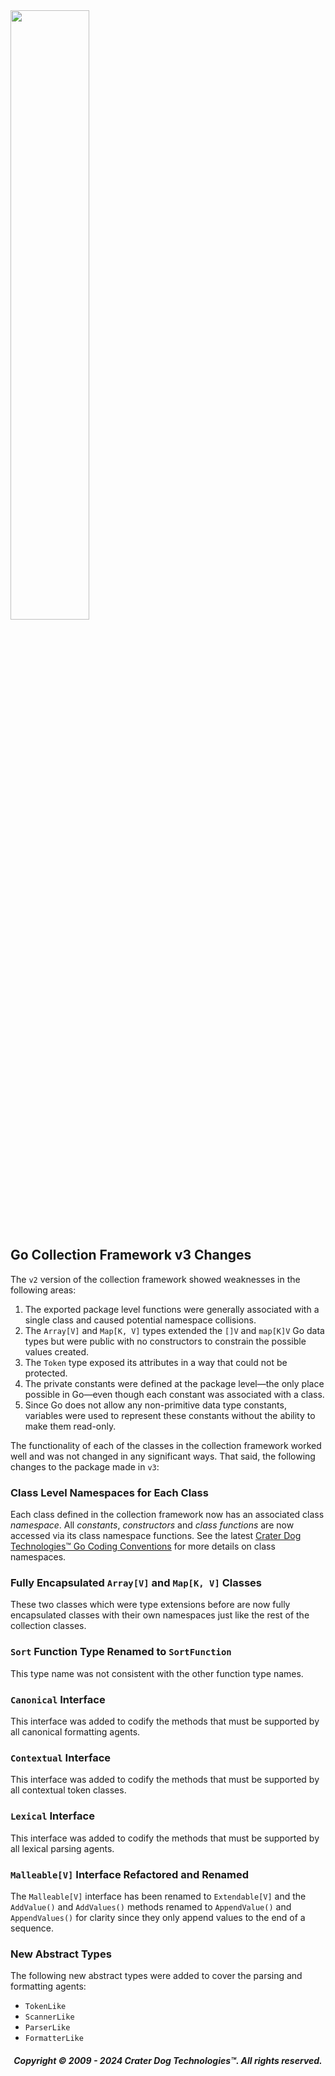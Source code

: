 <img src="https://craterdog.com/images/CraterDog.png" width="50%">

## Go Collection Framework v3 Changes
The `v2` version of the collection framework showed weaknesses in the following
areas:
 1. The exported package level functions were generally associated with a single
    class and caused potential namespace collisions.
 1. The `Array[V]` and `Map[K, V]` types extended the `[]V` and `map[K]V` Go
    data types but were public with no constructors to constrain the possible
	values created.
 1. The `Token` type exposed its attributes in a way that could not be
    protected.
 1. The private constants were defined at the package level—the only place
    possible in Go—even though each constant was associated with a class.
 1. Since Go does not allow any non-primitive data type constants, variables
    were used to represent these constants without the ability to make them
	read-only.

The functionality of each of the classes in the collection framework worked well
and was not changed in any significant ways.  That said, the following changes
to the package made in `v3`:

### Class Level Namespaces for Each Class
Each class defined in the collection framework now has an associated class
_namespace_.  All _constants_, _constructors_ and _class functions_ are now
accessed via its class namespace functions.  See the latest
[Crater Dog Technologies™ Go Coding Conventions](https://github.com/craterdog/go-coding-conventions/wiki#class-namespaces)
for more details on class namespaces.

### Fully Encapsulated `Array[V]` and `Map[K, V]` Classes 
These two classes which were type extensions before are now fully encapsulated
classes with their own namespaces just like the rest of the collection classes.

### `Sort` Function Type Renamed to `SortFunction`
This type name was not consistent with the other function type names.

### `Canonical` Interface
This interface was added to codify the methods that must be supported by all
canonical formatting agents.

### `Contextual` Interface
This interface was added to codify the methods that must be supported by all
contextual token classes.

### `Lexical` Interface
This interface was added to codify the methods that must be supported by all
lexical parsing agents.

### `Malleable[V]` Interface Refactored and Renamed
The `Malleable[V]` interface has been renamed to `Extendable[V]` and the `AddValue()`
and `AddValues()` methods renamed to `AppendValue()` and `AppendValues()` for
clarity since they only append values to the end of a sequence.

### New Abstract Types
The following new abstract types were added to cover the parsing and formatting
agents:
 * `TokenLike`
 * `ScannerLike`
 * `ParserLike`
 * `FormatterLike`

<H5 align="center"> Copyright © 2009 - 2024  Crater Dog Technologies™. All rights reserved. </H5>
